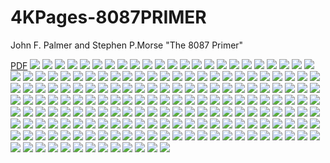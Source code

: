 # 4KPages-8087PRIMER
John F. Palmer and Stephen P.Morse "The 8087 Primer"

[PDF](https://1drv.ms/b/s!ArSwFV5bfcDrc3pFR-XfMKgWtrk)
![](https://github.com/KilianKegel/4KPages-8087PRIMER/blob/main/images/COVERfront.jpeg) 
![](https://github.com/KilianKegel/4KPages-8087PRIMER/blob/main/images/THE8087PRIMER_000.jpg) 
![](https://github.com/KilianKegel/4KPages-8087PRIMER/blob/main/images/THE8087PRIMER_001.jpg) 
![](https://github.com/KilianKegel/4KPages-8087PRIMER/blob/main/images/THE8087PRIMER_002.jpg) 
![](https://github.com/KilianKegel/4KPages-8087PRIMER/blob/main/images/THE8087PRIMER_003.jpg) 
![](https://github.com/KilianKegel/4KPages-8087PRIMER/blob/main/images/THE8087PRIMER_004.jpg) 
![](https://github.com/KilianKegel/4KPages-8087PRIMER/blob/main/images/THE8087PRIMER_005.jpg) 
![](https://github.com/KilianKegel/4KPages-8087PRIMER/blob/main/images/THE8087PRIMER_006.jpg) 
![](https://github.com/KilianKegel/4KPages-8087PRIMER/blob/main/images/THE8087PRIMER_007.jpg) 
![](https://github.com/KilianKegel/4KPages-8087PRIMER/blob/main/images/THE8087PRIMER_008.jpg) 
![](https://github.com/KilianKegel/4KPages-8087PRIMER/blob/main/images/THE8087PRIMER_009.jpg) 
![](https://github.com/KilianKegel/4KPages-8087PRIMER/blob/main/images/THE8087PRIMER_010.jpg) 
![](https://github.com/KilianKegel/4KPages-8087PRIMER/blob/main/images/THE8087PRIMER_011.jpg) 
![](https://github.com/KilianKegel/4KPages-8087PRIMER/blob/main/images/THE8087PRIMER_012.jpg) 
![](https://github.com/KilianKegel/4KPages-8087PRIMER/blob/main/images/THE8087PRIMER_013.jpg) 
![](https://github.com/KilianKegel/4KPages-8087PRIMER/blob/main/images/THE8087PRIMER_014.jpg) 
![](https://github.com/KilianKegel/4KPages-8087PRIMER/blob/main/images/THE8087PRIMER_015.jpg) 
![](https://github.com/KilianKegel/4KPages-8087PRIMER/blob/main/images/THE8087PRIMER_016.jpg) 
![](https://github.com/KilianKegel/4KPages-8087PRIMER/blob/main/images/THE8087PRIMER_017.jpg) 
![](https://github.com/KilianKegel/4KPages-8087PRIMER/blob/main/images/THE8087PRIMER_018.jpg) 
![](https://github.com/KilianKegel/4KPages-8087PRIMER/blob/main/images/THE8087PRIMER_019.jpg) 
![](https://github.com/KilianKegel/4KPages-8087PRIMER/blob/main/images/THE8087PRIMER_020.jpg) 
![](https://github.com/KilianKegel/4KPages-8087PRIMER/blob/main/images/THE8087PRIMER_021.jpg) 
![](https://github.com/KilianKegel/4KPages-8087PRIMER/blob/main/images/THE8087PRIMER_022.jpg) 
![](https://github.com/KilianKegel/4KPages-8087PRIMER/blob/main/images/THE8087PRIMER_023.jpg) 
![](https://github.com/KilianKegel/4KPages-8087PRIMER/blob/main/images/THE8087PRIMER_024.jpg) 
![](https://github.com/KilianKegel/4KPages-8087PRIMER/blob/main/images/THE8087PRIMER_025.jpg) 
![](https://github.com/KilianKegel/4KPages-8087PRIMER/blob/main/images/THE8087PRIMER_026.jpg) 
![](https://github.com/KilianKegel/4KPages-8087PRIMER/blob/main/images/THE8087PRIMER_027.jpg) 
![](https://github.com/KilianKegel/4KPages-8087PRIMER/blob/main/images/THE8087PRIMER_028.jpg) 
![](https://github.com/KilianKegel/4KPages-8087PRIMER/blob/main/images/THE8087PRIMER_029.jpg) 
![](https://github.com/KilianKegel/4KPages-8087PRIMER/blob/main/images/THE8087PRIMER_030.jpg) 
![](https://github.com/KilianKegel/4KPages-8087PRIMER/blob/main/images/THE8087PRIMER_031.jpg) 
![](https://github.com/KilianKegel/4KPages-8087PRIMER/blob/main/images/THE8087PRIMER_032.jpg) 
![](https://github.com/KilianKegel/4KPages-8087PRIMER/blob/main/images/THE8087PRIMER_033.jpg) 
![](https://github.com/KilianKegel/4KPages-8087PRIMER/blob/main/images/THE8087PRIMER_034.jpg) 
![](https://github.com/KilianKegel/4KPages-8087PRIMER/blob/main/images/THE8087PRIMER_035.jpg) 
![](https://github.com/KilianKegel/4KPages-8087PRIMER/blob/main/images/THE8087PRIMER_036.jpg) 
![](https://github.com/KilianKegel/4KPages-8087PRIMER/blob/main/images/THE8087PRIMER_037.jpg) 
![](https://github.com/KilianKegel/4KPages-8087PRIMER/blob/main/images/THE8087PRIMER_038.jpg) 
![](https://github.com/KilianKegel/4KPages-8087PRIMER/blob/main/images/THE8087PRIMER_039.jpg) 
![](https://github.com/KilianKegel/4KPages-8087PRIMER/blob/main/images/THE8087PRIMER_040.jpg) 
![](https://github.com/KilianKegel/4KPages-8087PRIMER/blob/main/images/THE8087PRIMER_041.jpg) 
![](https://github.com/KilianKegel/4KPages-8087PRIMER/blob/main/images/THE8087PRIMER_042.jpg) 
![](https://github.com/KilianKegel/4KPages-8087PRIMER/blob/main/images/THE8087PRIMER_043.jpg) 
![](https://github.com/KilianKegel/4KPages-8087PRIMER/blob/main/images/THE8087PRIMER_044.jpg) 
![](https://github.com/KilianKegel/4KPages-8087PRIMER/blob/main/images/THE8087PRIMER_045.jpg) 
![](https://github.com/KilianKegel/4KPages-8087PRIMER/blob/main/images/THE8087PRIMER_046.jpg) 
![](https://github.com/KilianKegel/4KPages-8087PRIMER/blob/main/images/THE8087PRIMER_047.jpg) 
![](https://github.com/KilianKegel/4KPages-8087PRIMER/blob/main/images/THE8087PRIMER_048.jpg) 
![](https://github.com/KilianKegel/4KPages-8087PRIMER/blob/main/images/THE8087PRIMER_049.jpg) 
![](https://github.com/KilianKegel/4KPages-8087PRIMER/blob/main/images/THE8087PRIMER_050.jpg) 
![](https://github.com/KilianKegel/4KPages-8087PRIMER/blob/main/images/THE8087PRIMER_051.jpg) 
![](https://github.com/KilianKegel/4KPages-8087PRIMER/blob/main/images/THE8087PRIMER_052.jpg) 
![](https://github.com/KilianKegel/4KPages-8087PRIMER/blob/main/images/THE8087PRIMER_053.jpg) 
![](https://github.com/KilianKegel/4KPages-8087PRIMER/blob/main/images/THE8087PRIMER_054.jpg) 
![](https://github.com/KilianKegel/4KPages-8087PRIMER/blob/main/images/THE8087PRIMER_055.jpg) 
![](https://github.com/KilianKegel/4KPages-8087PRIMER/blob/main/images/THE8087PRIMER_056.jpg) 
![](https://github.com/KilianKegel/4KPages-8087PRIMER/blob/main/images/THE8087PRIMER_057.jpg) 
![](https://github.com/KilianKegel/4KPages-8087PRIMER/blob/main/images/THE8087PRIMER_058.jpg) 
![](https://github.com/KilianKegel/4KPages-8087PRIMER/blob/main/images/THE8087PRIMER_059.jpg) 
![](https://github.com/KilianKegel/4KPages-8087PRIMER/blob/main/images/THE8087PRIMER_060.jpg) 
![](https://github.com/KilianKegel/4KPages-8087PRIMER/blob/main/images/THE8087PRIMER_061.jpg) 
![](https://github.com/KilianKegel/4KPages-8087PRIMER/blob/main/images/THE8087PRIMER_062.jpg) 
![](https://github.com/KilianKegel/4KPages-8087PRIMER/blob/main/images/THE8087PRIMER_063.jpg) 
![](https://github.com/KilianKegel/4KPages-8087PRIMER/blob/main/images/THE8087PRIMER_064.jpg) 
![](https://github.com/KilianKegel/4KPages-8087PRIMER/blob/main/images/THE8087PRIMER_065.jpg) 
![](https://github.com/KilianKegel/4KPages-8087PRIMER/blob/main/images/THE8087PRIMER_066.jpg) 
![](https://github.com/KilianKegel/4KPages-8087PRIMER/blob/main/images/THE8087PRIMER_067.jpg) 
![](https://github.com/KilianKegel/4KPages-8087PRIMER/blob/main/images/THE8087PRIMER_068.jpg) 
![](https://github.com/KilianKegel/4KPages-8087PRIMER/blob/main/images/THE8087PRIMER_069.jpg) 
![](https://github.com/KilianKegel/4KPages-8087PRIMER/blob/main/images/THE8087PRIMER_070.jpg) 
![](https://github.com/KilianKegel/4KPages-8087PRIMER/blob/main/images/THE8087PRIMER_071.jpg) 
![](https://github.com/KilianKegel/4KPages-8087PRIMER/blob/main/images/THE8087PRIMER_072.jpg) 
![](https://github.com/KilianKegel/4KPages-8087PRIMER/blob/main/images/THE8087PRIMER_073.jpg) 
![](https://github.com/KilianKegel/4KPages-8087PRIMER/blob/main/images/THE8087PRIMER_074.jpg) 
![](https://github.com/KilianKegel/4KPages-8087PRIMER/blob/main/images/THE8087PRIMER_075.jpg) 
![](https://github.com/KilianKegel/4KPages-8087PRIMER/blob/main/images/THE8087PRIMER_076.jpg) 
![](https://github.com/KilianKegel/4KPages-8087PRIMER/blob/main/images/THE8087PRIMER_077.jpg) 
![](https://github.com/KilianKegel/4KPages-8087PRIMER/blob/main/images/THE8087PRIMER_078.jpg) 
![](https://github.com/KilianKegel/4KPages-8087PRIMER/blob/main/images/THE8087PRIMER_079.jpg) 
![](https://github.com/KilianKegel/4KPages-8087PRIMER/blob/main/images/THE8087PRIMER_080.jpg) 
![](https://github.com/KilianKegel/4KPages-8087PRIMER/blob/main/images/THE8087PRIMER_081.jpg) 
![](https://github.com/KilianKegel/4KPages-8087PRIMER/blob/main/images/THE8087PRIMER_082.jpg) 
![](https://github.com/KilianKegel/4KPages-8087PRIMER/blob/main/images/THE8087PRIMER_083.jpg) 
![](https://github.com/KilianKegel/4KPages-8087PRIMER/blob/main/images/THE8087PRIMER_084.jpg) 
![](https://github.com/KilianKegel/4KPages-8087PRIMER/blob/main/images/THE8087PRIMER_085.jpg) 
![](https://github.com/KilianKegel/4KPages-8087PRIMER/blob/main/images/THE8087PRIMER_086.jpg) 
![](https://github.com/KilianKegel/4KPages-8087PRIMER/blob/main/images/THE8087PRIMER_087.jpg) 
![](https://github.com/KilianKegel/4KPages-8087PRIMER/blob/main/images/THE8087PRIMER_088.jpg) 
![](https://github.com/KilianKegel/4KPages-8087PRIMER/blob/main/images/THE8087PRIMER_089.jpg) 
![](https://github.com/KilianKegel/4KPages-8087PRIMER/blob/main/images/THE8087PRIMER_090.jpg) 
![](https://github.com/KilianKegel/4KPages-8087PRIMER/blob/main/images/THE8087PRIMER_091.jpg) 
![](https://github.com/KilianKegel/4KPages-8087PRIMER/blob/main/images/THE8087PRIMER_092.jpg) 
![](https://github.com/KilianKegel/4KPages-8087PRIMER/blob/main/images/THE8087PRIMER_093.jpg) 
![](https://github.com/KilianKegel/4KPages-8087PRIMER/blob/main/images/THE8087PRIMER_094.jpg) 
![](https://github.com/KilianKegel/4KPages-8087PRIMER/blob/main/images/THE8087PRIMER_095.jpg) 
![](https://github.com/KilianKegel/4KPages-8087PRIMER/blob/main/images/THE8087PRIMER_096.jpg) 
![](https://github.com/KilianKegel/4KPages-8087PRIMER/blob/main/images/THE8087PRIMER_097.jpg) 
![](https://github.com/KilianKegel/4KPages-8087PRIMER/blob/main/images/THE8087PRIMER_098.jpg) 
![](https://github.com/KilianKegel/4KPages-8087PRIMER/blob/main/images/THE8087PRIMER_099.jpg) 
![](https://github.com/KilianKegel/4KPages-8087PRIMER/blob/main/images/THE8087PRIMER_100.jpg) 
![](https://github.com/KilianKegel/4KPages-8087PRIMER/blob/main/images/THE8087PRIMER_101.jpg) 
![](https://github.com/KilianKegel/4KPages-8087PRIMER/blob/main/images/THE8087PRIMER_102.jpg) 
![](https://github.com/KilianKegel/4KPages-8087PRIMER/blob/main/images/THE8087PRIMER_103.jpg) 
![](https://github.com/KilianKegel/4KPages-8087PRIMER/blob/main/images/THE8087PRIMER_104.jpg) 
![](https://github.com/KilianKegel/4KPages-8087PRIMER/blob/main/images/THE8087PRIMER_105.jpg) 
![](https://github.com/KilianKegel/4KPages-8087PRIMER/blob/main/images/THE8087PRIMER_106.jpg) 
![](https://github.com/KilianKegel/4KPages-8087PRIMER/blob/main/images/THE8087PRIMER_107.jpg) 
![](https://github.com/KilianKegel/4KPages-8087PRIMER/blob/main/images/THE8087PRIMER_108.jpg) 
![](https://github.com/KilianKegel/4KPages-8087PRIMER/blob/main/images/THE8087PRIMER_109.jpg) 
![](https://github.com/KilianKegel/4KPages-8087PRIMER/blob/main/images/THE8087PRIMER_110.jpg) 
![](https://github.com/KilianKegel/4KPages-8087PRIMER/blob/main/images/THE8087PRIMER_111.jpg) 
![](https://github.com/KilianKegel/4KPages-8087PRIMER/blob/main/images/THE8087PRIMER_112.jpg) 
![](https://github.com/KilianKegel/4KPages-8087PRIMER/blob/main/images/THE8087PRIMER_113.jpg) 
![](https://github.com/KilianKegel/4KPages-8087PRIMER/blob/main/images/THE8087PRIMER_114.jpg) 
![](https://github.com/KilianKegel/4KPages-8087PRIMER/blob/main/images/THE8087PRIMER_115.jpg) 
![](https://github.com/KilianKegel/4KPages-8087PRIMER/blob/main/images/THE8087PRIMER_116.jpg) 
![](https://github.com/KilianKegel/4KPages-8087PRIMER/blob/main/images/THE8087PRIMER_117.jpg) 
![](https://github.com/KilianKegel/4KPages-8087PRIMER/blob/main/images/THE8087PRIMER_118.jpg) 
![](https://github.com/KilianKegel/4KPages-8087PRIMER/blob/main/images/THE8087PRIMER_119.jpg) 
![](https://github.com/KilianKegel/4KPages-8087PRIMER/blob/main/images/THE8087PRIMER_120.jpg) 
![](https://github.com/KilianKegel/4KPages-8087PRIMER/blob/main/images/THE8087PRIMER_121.jpg) 
![](https://github.com/KilianKegel/4KPages-8087PRIMER/blob/main/images/THE8087PRIMER_122.jpg) 
![](https://github.com/KilianKegel/4KPages-8087PRIMER/blob/main/images/THE8087PRIMER_123.jpg) 
![](https://github.com/KilianKegel/4KPages-8087PRIMER/blob/main/images/THE8087PRIMER_124.jpg) 
![](https://github.com/KilianKegel/4KPages-8087PRIMER/blob/main/images/THE8087PRIMER_125.jpg) 
![](https://github.com/KilianKegel/4KPages-8087PRIMER/blob/main/images/THE8087PRIMER_126.jpg) 
![](https://github.com/KilianKegel/4KPages-8087PRIMER/blob/main/images/THE8087PRIMER_127.jpg) 
![](https://github.com/KilianKegel/4KPages-8087PRIMER/blob/main/images/THE8087PRIMER_128.jpg) 
![](https://github.com/KilianKegel/4KPages-8087PRIMER/blob/main/images/THE8087PRIMER_129.jpg) 
![](https://github.com/KilianKegel/4KPages-8087PRIMER/blob/main/images/THE8087PRIMER_130.jpg) 
![](https://github.com/KilianKegel/4KPages-8087PRIMER/blob/main/images/THE8087PRIMER_131.jpg) 
![](https://github.com/KilianKegel/4KPages-8087PRIMER/blob/main/images/THE8087PRIMER_132.jpg) 
![](https://github.com/KilianKegel/4KPages-8087PRIMER/blob/main/images/THE8087PRIMER_133.jpg) 
![](https://github.com/KilianKegel/4KPages-8087PRIMER/blob/main/images/THE8087PRIMER_134.jpg) 
![](https://github.com/KilianKegel/4KPages-8087PRIMER/blob/main/images/THE8087PRIMER_135.jpg) 
![](https://github.com/KilianKegel/4KPages-8087PRIMER/blob/main/images/THE8087PRIMER_136.jpg) 
![](https://github.com/KilianKegel/4KPages-8087PRIMER/blob/main/images/THE8087PRIMER_137.jpg) 
![](https://github.com/KilianKegel/4KPages-8087PRIMER/blob/main/images/THE8087PRIMER_138.jpg) 
![](https://github.com/KilianKegel/4KPages-8087PRIMER/blob/main/images/THE8087PRIMER_139.jpg) 
![](https://github.com/KilianKegel/4KPages-8087PRIMER/blob/main/images/THE8087PRIMER_140.jpg) 
![](https://github.com/KilianKegel/4KPages-8087PRIMER/blob/main/images/THE8087PRIMER_141.jpg) 
![](https://github.com/KilianKegel/4KPages-8087PRIMER/blob/main/images/THE8087PRIMER_142.jpg) 
![](https://github.com/KilianKegel/4KPages-8087PRIMER/blob/main/images/THE8087PRIMER_143.jpg) 
![](https://github.com/KilianKegel/4KPages-8087PRIMER/blob/main/images/THE8087PRIMER_144.jpg) 
![](https://github.com/KilianKegel/4KPages-8087PRIMER/blob/main/images/THE8087PRIMER_145.jpg) 
![](https://github.com/KilianKegel/4KPages-8087PRIMER/blob/main/images/THE8087PRIMER_146.jpg) 
![](https://github.com/KilianKegel/4KPages-8087PRIMER/blob/main/images/THE8087PRIMER_147.jpg) 
![](https://github.com/KilianKegel/4KPages-8087PRIMER/blob/main/images/THE8087PRIMER_148.jpg) 
![](https://github.com/KilianKegel/4KPages-8087PRIMER/blob/main/images/THE8087PRIMER_149.jpg) 
![](https://github.com/KilianKegel/4KPages-8087PRIMER/blob/main/images/THE8087PRIMER_150.jpg) 
![](https://github.com/KilianKegel/4KPages-8087PRIMER/blob/main/images/THE8087PRIMER_151.jpg) 
![](https://github.com/KilianKegel/4KPages-8087PRIMER/blob/main/images/THE8087PRIMER_152.jpg) 
![](https://github.com/KilianKegel/4KPages-8087PRIMER/blob/main/images/THE8087PRIMER_153.jpg) 
![](https://github.com/KilianKegel/4KPages-8087PRIMER/blob/main/images/THE8087PRIMER_154.jpg) 
![](https://github.com/KilianKegel/4KPages-8087PRIMER/blob/main/images/THE8087PRIMER_155.jpg) 
![](https://github.com/KilianKegel/4KPages-8087PRIMER/blob/main/images/THE8087PRIMER_156.jpg) 
![](https://github.com/KilianKegel/4KPages-8087PRIMER/blob/main/images/THE8087PRIMER_157.jpg) 
![](https://github.com/KilianKegel/4KPages-8087PRIMER/blob/main/images/THE8087PRIMER_158.jpg) 
![](https://github.com/KilianKegel/4KPages-8087PRIMER/blob/main/images/THE8087PRIMER_159.jpg) 
![](https://github.com/KilianKegel/4KPages-8087PRIMER/blob/main/images/THE8087PRIMER_160.jpg) 
![](https://github.com/KilianKegel/4KPages-8087PRIMER/blob/main/images/THE8087PRIMER_161.jpg) 
![](https://github.com/KilianKegel/4KPages-8087PRIMER/blob/main/images/THE8087PRIMER_162.jpg) 
![](https://github.com/KilianKegel/4KPages-8087PRIMER/blob/main/images/THE8087PRIMER_163.jpg) 
![](https://github.com/KilianKegel/4KPages-8087PRIMER/blob/main/images/THE8087PRIMER_164.jpg) 
![](https://github.com/KilianKegel/4KPages-8087PRIMER/blob/main/images/THE8087PRIMER_165.jpg) 
![](https://github.com/KilianKegel/4KPages-8087PRIMER/blob/main/images/THE8087PRIMER_166.jpg) 
![](https://github.com/KilianKegel/4KPages-8087PRIMER/blob/main/images/THE8087PRIMER_167.jpg) 
![](https://github.com/KilianKegel/4KPages-8087PRIMER/blob/main/images/THE8087PRIMER_168.jpg) 
![](https://github.com/KilianKegel/4KPages-8087PRIMER/blob/main/images/THE8087PRIMER_169.jpg) 
![](https://github.com/KilianKegel/4KPages-8087PRIMER/blob/main/images/THE8087PRIMER_170.jpg) 
![](https://github.com/KilianKegel/4KPages-8087PRIMER/blob/main/images/THE8087PRIMER_171.jpg) 
![](https://github.com/KilianKegel/4KPages-8087PRIMER/blob/main/images/THE8087PRIMER_172.jpg) 
![](https://github.com/KilianKegel/4KPages-8087PRIMER/blob/main/images/THE8087PRIMER_173.jpg) 
![](https://github.com/KilianKegel/4KPages-8087PRIMER/blob/main/images/THE8087PRIMER_174.jpg) 
![](https://github.com/KilianKegel/4KPages-8087PRIMER/blob/main/images/THE8087PRIMER_175.jpg) 
![](https://github.com/KilianKegel/4KPages-8087PRIMER/blob/main/images/THE8087PRIMER_176.jpg) 
![](https://github.com/KilianKegel/4KPages-8087PRIMER/blob/main/images/THE8087PRIMER_177.jpg) 
![](https://github.com/KilianKegel/4KPages-8087PRIMER/blob/main/images/THE8087PRIMER_178.jpg) 
![](https://github.com/KilianKegel/4KPages-8087PRIMER/blob/main/images/THE8087PRIMER_179.jpg) 
![](https://github.com/KilianKegel/4KPages-8087PRIMER/blob/main/images/THE8087PRIMER_180.jpg) 
![](https://github.com/KilianKegel/4KPages-8087PRIMER/blob/main/images/THE8087PRIMER_181.jpg) 
![](https://github.com/KilianKegel/4KPages-8087PRIMER/blob/main/images/THE8087PRIMER_182.jpg) 
![](https://github.com/KilianKegel/4KPages-8087PRIMER/blob/main/images/THE8087PRIMER_183.jpg) 
![](https://github.com/KilianKegel/4KPages-8087PRIMER/blob/main/images/COVERrear.jpeg)
